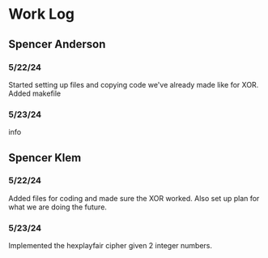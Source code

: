 # Work Log

## Spencer Anderson

### 5/22/24

Started setting up files and copying code we've already made like for XOR.
Added makefile

### 5/23/24

info


## Spencer Klem

### 5/22/24
Added files for coding and made sure the XOR worked. Also set up plan for what we are doing the future.


### 5/23/24

Implemented the hexplayfair cipher given 2 integer numbers.

